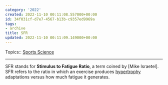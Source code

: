```yaml
---
category: '2022'
created: 2022-11-10 00:11:08.557000+00:00
id: 34f031cf-d7e7-4567-b13b-c9357ed9969a
tags:
- archive
title: SFR
updated: 2022-11-10 00:11:09.149000+00:00
---
```

   
Topics:: [Sports Science](../topics/sports%20science.md)   
   
   
---   
SFR stands for **Stimulus to Fatigue Ratio**, a term coined by [Mike Israetel]. SFR refers to the ratio in which an exercise produces [hypertrophy](/not_created.md) adaptations versus how much fatigue it generates.